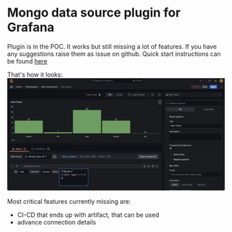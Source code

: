 # Mongo data source plugin for Grafana

Plugin is in the POC. It works but still missing a lot of features. If you have any suggestions raise them as issue on  github. 
Quick start instructions can be found [here](./doc/example/readme.md)


That's how it looks:
![Screen](./doc/img/screen.png)


Most critical features currently  missing are:
 * CI-CD that ends up with artifact, that can be used
 * advance connection details

